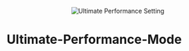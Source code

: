 <p align="center">
<img src="//imgur.com/a/i6YwhV9" alt="Ultimate Performance Setting"/>
  
# Ultimate-Performance-Mode
